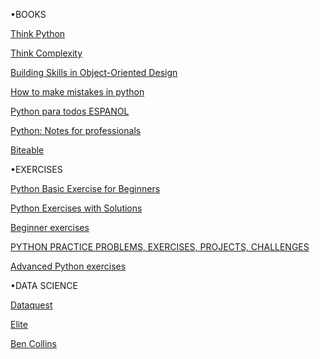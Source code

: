 •BOOKS


<a href="http://www.stilson.net/documentation/thinkpython.pdf">Think Python</a>

<a href="http://www.greenteapress.com/complexity/thinkcomplexity.pdf">Think Complexity</a>

<a href="http://www.itmaybeahack.com/buildingskills/oodesign.html#book-oodesign">Building Skills in Object-Oriented Design</a>

<a href="https://www.oreilly.com/programming/free/files/how-to-make-mistakes-in-python.pdf">How to make mistakes in python</a>

<a href="https://launchpadlibrarian.net/18980633/Python%20para%20todos.pdf">Python para todos ESPANOL</a>

<a href="https://pdfhost.io/v/pm8jwGEVp_Python_Notes_for_Professionals.pdf">Python: Notes for professionals</a>

<a href="https://biteable.com/animation/">Biteable</a>


•EXERCISES


<a href="https://pynative.com/python-basic-exercise-for-beginners/">Python Basic Exercise for Beginners</a>

<a href="https://pynative.com/python-exercises-with-solutions/">Python Exercises with Solutions</a>

<a href="https://pythonbasics.org/exercises/">Beginner exercises</a>

<a href="https://practity.com/343-2/">PYTHON PRACTICE PROBLEMS, EXERCISES,  PROJECTS, CHALLENGES</a>

<a href="https://aspp.school/python-summerschool-2011/_media/materials/advanced_python/exercises_and_solutions.pdf">Advanced Python exercises</a>




•DATA SCIENCE


<a href="https://www.dataquest.io/">Dataquest</a>

<a href="https://elitedatascience.com/">Elite</a>

<a href="https://courses.benlcollins.com/p/advanced30?affcode=69396_6modibpf">Ben Collins</a>
